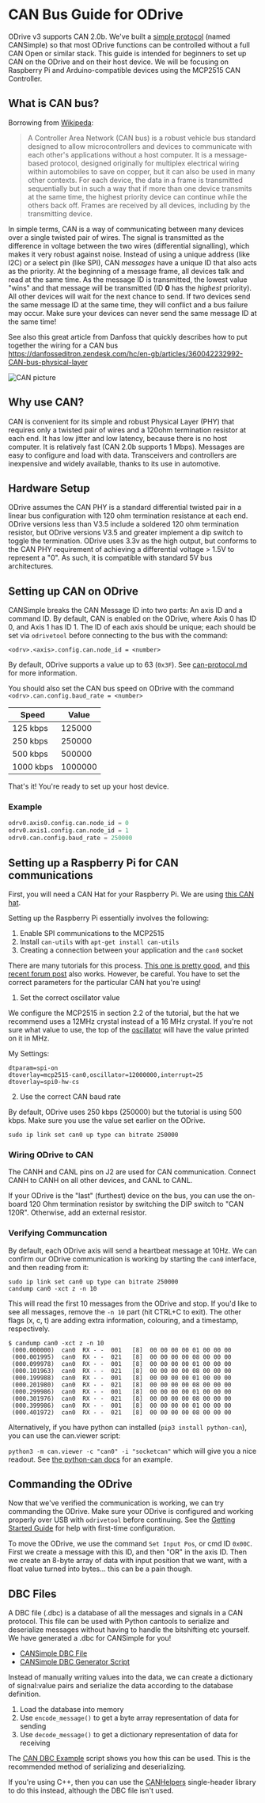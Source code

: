 # CAN Bus Guide for ODrive

ODrive v3 supports CAN 2.0b. We've built a [simple protocol](can-protocol.md) (named CANSimple) so that most ODrive functions can be controlled without a full CAN Open or similar stack.  This guide is intended for beginners to set up CAN on the ODrive and on their host device.  We will be focusing on Raspberry Pi and Arduino-compatible devices using the MCP2515 CAN Controller.

## What is CAN bus?

Borrowing from [Wikipeda](https://en.wikipedia.org/wiki/CAN_bus):

> A Controller Area Network (CAN bus) is a robust vehicle bus standard designed to allow microcontrollers and devices to communicate with each other's applications without a host computer. It is a message-based protocol, designed originally for multiplex electrical wiring within automobiles to save on copper, but it can also be used in many other contexts. For each device, the data in a frame is transmitted sequentially but in such a way that if more than one device transmits at the same time, the highest priority device can continue while the others back off. Frames are received by all devices, including by the transmitting device.

In simple terms, CAN is a way of communicating between many devices over a single twisted pair of wires.  The signal is transmitted as the difference in voltage between the two wires (differential signalling), which makes it very robust against noise.  Instead of using a unique address (like I2C) or a select pin (like SPI), CAN *messages* have a unique ID that also acts as the priority.  At the beginning of a message frame, all devices talk and read at the same time.  As the message ID is transmitted, the lowest value "wins" and that message will be transmitted (ID **0** has the *highest* priority).  All other devices will wait for the next chance to send.  If two devices send the same message ID at the same time, they will conflict and a bus failure may occur.  Make sure your devices can never send the same message ID at the same time!

See also this great article from Danfoss that quickly describes how to put together the wiring for a CAN bus https://danfosseditron.zendesk.com/hc/en-gb/articles/360042232992-CAN-bus-physical-layer

![CAN picture](screenshots/CAN_Bus_Drawing.png)



## Why use CAN?

CAN is convenient for its simple and robust Physical Layer (PHY) that requires only a twisted pair of wires and a 120ohm termination resistor at each end.  It has low jitter and low latency, because there is no host computer.  It is relatively fast (CAN 2.0b supports 1 Mbps).  Messages are easy to configure and load with data.  Transceivers and controllers are inexpensive and widely available, thanks to its use in automotive.

## Hardware Setup
ODrive assumes the CAN PHY is a standard differential twisted pair in a linear bus configuration with 120 ohm termination resistance at each end. ODrive versions less than V3.5 include a soldered 120 ohm termination resistor, but ODrive versions V3.5 and greater implement a dip switch to toggle the termination.  ODrive uses 3.3v as the high output, but conforms to the CAN PHY requirement of achieving a differential voltage > 1.5V to represent a "0".  As such, it is compatible with standard 5V bus architectures.

## Setting up CAN on ODrive

CANSimple breaks the CAN Message ID into two parts:  An axis ID and a command ID.  By default, CAN is enabled on the ODrive, where Axis 0 has ID 0, and Axis 1 has ID 1.  The ID of each axis should be unique; each should be set via `odrivetool` before connecting to the bus with the command:

`<odrv>.<axis>.config.can.node_id = <number>`

By default, ODrive supports a value up to 63 (`0x3F`).  See [can-protocol.md](can-protocol.md) for more information.

You should also set the CAN bus speed on ODrive with the command `<odrv>.can.config.baud_rate = <number>`

| Speed     | Value   |
| --------- | ------- |
| 125 kbps  | 125000  |
| 250 kbps  | 250000  |
| 500 kbps  | 500000  |
| 1000 kbps | 1000000 |

That's it!  You're ready to set up your host device.

### Example
```Python
odrv0.axis0.config.can.node_id = 0
odrv0.axis1.config.can.node_id = 1
odrv0.can.config.baud_rate = 250000
```

## Setting up a Raspberry Pi for CAN communications
First, you will need a CAN Hat for your Raspberry Pi.  We are using [this CAN hat](https://www.amazon.com/Raspberry-Long-Distance-Communication-Transceiver-SN65HVD230/dp/B07DQPYFYV).

Setting up the Raspberry Pi essentially involves the following:
1. Enable SPI communications to the MCP2515
2. Install `can-utils` with `apt-get install can-utils`
3. Creating a connection between your application and the `can0` socket

There are many tutorials for this process.  [This one is pretty good](https://www.hackster.io/youness/how-to-connect-raspberry-pi-to-can-bus-b60235), and [this recent forum post](https://www.raspberrypi.org/forums/viewtopic.php?t=296117) also works.  However, be careful.  You have to set the correct parameters for the particular CAN hat you're using!

1. Set the correct oscillator value

We configure the MCP2515 in section 2.2 of the tutorial, but the hat we recommend uses a 12MHz crystal instead of a 16 MHz crystal.  If you're not sure what value to use, the top of the [oscillator](https://en.wikipedia.org/wiki/Crystal_oscillator) will have the value printed on it in MHz.

My Settings:
```
dtparam=spi-on
dtoverlay=mcp2515-can0,oscillator=12000000,interrupt=25
dtoverlay=spi0-hw-cs
```

2. Use the correct CAN baud rate

By default, ODrive uses 250 kbps (250000) but the tutorial is using 500 kbps.  Make sure you use the value set earlier on the ODrive.

```
sudo ip link set can0 up type can bitrate 250000
```

### Wiring ODrive to CAN
The CANH and CANL pins on J2 are used for CAN communication.  Connect CANH to CANH on all other devices, and CANL to CANL.

If your ODrive is the "last" (furthest) device on the bus, you can use the on-board 120 Ohm termination resistor by switching the DIP switch to "CAN 120R".  Otherwise, add an external resistor.



### Verifying Communcation

By default, each ODrive axis will send a heartbeat message at 10Hz.  We can confirm our ODrive communication is working by starting the `can0` interface, and then reading from it:

```
sudo ip link set can0 up type can bitrate 250000
candump can0 -xct z -n 10
```

This will read the first 10 messages from the ODrive and stop.  If you'd like to see all messages, remove the `-n 10` part (hit CTRL+C to exit).  The other flags (x, c, t) are adding extra information, colouring, and a timestamp, respectively.

```
$ candump can0 -xct z -n 10
 (000.000000)  can0  RX - -  001   [8]  00 00 00 00 01 00 00 00
 (000.001995)  can0  RX - -  021   [8]  00 00 00 00 08 00 00 00
 (000.099978)  can0  RX - -  001   [8]  00 00 00 00 01 00 00 00
 (000.101963)  can0  RX - -  021   [8]  00 00 00 00 08 00 00 00
 (000.199988)  can0  RX - -  001   [8]  00 00 00 00 01 00 00 00
 (000.201980)  can0  RX - -  021   [8]  00 00 00 00 08 00 00 00
 (000.299986)  can0  RX - -  001   [8]  00 00 00 00 01 00 00 00
 (000.301976)  can0  RX - -  021   [8]  00 00 00 00 08 00 00 00
 (000.399986)  can0  RX - -  001   [8]  00 00 00 00 01 00 00 00
 (000.401972)  can0  RX - -  021   [8]  00 00 00 00 08 00 00 00
```

Alternatively, if you have python can installed (`pip3 install python-can`), you can use the can.viewer script:

`python3 -m can.viewer -c "can0" -i "socketcan"` which will give you a nice readout.  See [the python-can docs](https://python-can.readthedocs.io/en/master/scripts.html#can-viewer) for an example.

## Commanding the ODrive

Now that we've verified the communication is working, we can try commanding the ODrive.  Make sure your ODrive is configured and working properly over USB with `odrivetool` before continuing.  See the [Getting Started Guide](getting-started.md) for help with first-time configuration.

To move the ODrive, we use the command `Set Input Pos`, or cmd ID `0x00C`.  First we create a message with this ID, and then "OR" in the axis ID.  Then we create an 8-byte array of data with input position that we want, with a float value turned into bytes... this can be a pain though.

## DBC Files

A DBC file (.dbc) is a database of all the messages and signals in a CAN protocol.  This file can be used with Python cantools to serialize and deserialize messages without having to handle the bitshifting etc yourself.  We have generated a .dbc for CANSimple for you!

* [CANSimple DBC File](../tools/odrive-cansimple.dbc)
* [CANSimple DBC Generator Script](../tools/create_can_dbc.py)

Instead of manually writing values into the data, we can create a dictionary of signal:value pairs and serialize the data according to the database definition.

1. Load the database into memory
2. Use `encode_message()` to get a byte array representation of data for sending
3. Use `decode_message()` to get a dictionary representation of data for receiving

The [CAN DBC Example](../tools/can_dbc_example.py) script shows you how this can be used.  This is the recommended method of serializing and deserializing.

If you're using C++, then you can use the [CANHelpers](..firmware/communication/../../../Firmware/communication/can/can_helpers.hpp) single-header library to do this instead, although the DBC file isn't used.
